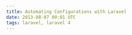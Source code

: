 ```yaml
---
title: Automating Configurations with Laravel
date: 2013-08-07 00:01 UTC
tags: laravel, laravel 4
---
```


